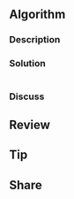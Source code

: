 ## Algorithm

### Description



### Solution

```java

```

### Discuss

## Review


## Tip


## Share
